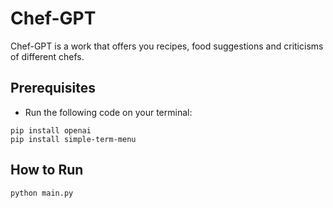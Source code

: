 # Chef-GPT

Chef-GPT is a work that offers you recipes, food suggestions and criticisms of different chefs.

## Prerequisites

- Run the following code on your terminal:

```
pip install openai
pip install simple-term-menu
```
## How to Run

```
python main.py
```
